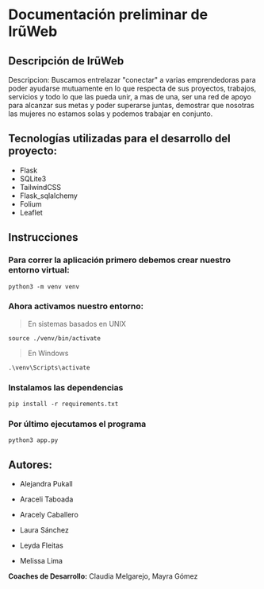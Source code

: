 # Documentación preliminar de IrũWeb

## **Descripción de IrũWeb**

Descripcion:
Buscamos entrelazar "conectar" a varias emprendedoras para poder ayudarse mutuamente en lo que respecta de sus proyectos, trabajos, servicios y todo lo
que las pueda unir, a mas de una, ser una red de apoyo para alcanzar sus metas y poder superarse juntas, demostrar que nosotras las mujeres no estamos solas y podemos trabajar en conjunto. 

## **Tecnologías utilizadas para el desarrollo del proyecto:**
- Flask
- SQLite3
- TailwindCSS
- Flask_sqlalchemy
- Folium
- Leaflet


## Instrucciones

### Para correr la aplicación primero debemos crear nuestro entorno virtual:

```
python3 -m venv venv
```
### Ahora activamos nuestro entorno:
> En sistemas basados en UNIX
```
source ./venv/bin/activate
```
> En Windows
```
.\venv\Scripts\activate
```
### Instalamos las dependencias
```
pip install -r requirements.txt
```
### Por último ejecutamos el programa
```
python3 app.py
```

## **Autores:**
- Alejandra Pukall

- Araceli Taboada

- Aracely Caballero

- Laura Sánchez

- Leyda Fleitas

- Melissa Lima


**Coaches de Desarrollo:** Claudia Melgarejo, Mayra Gómez
